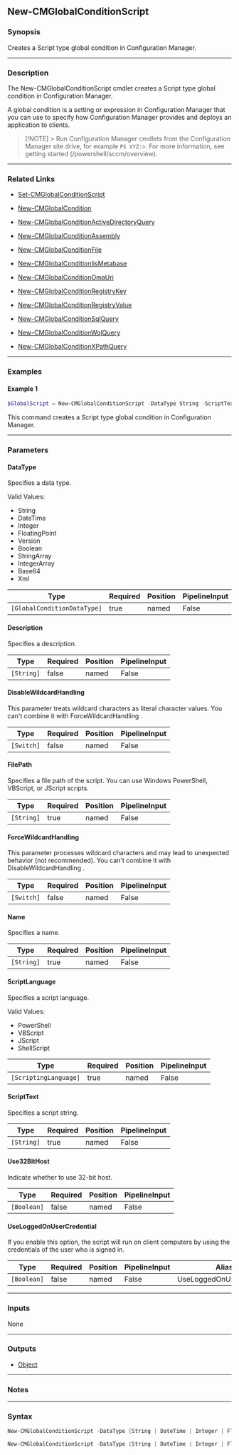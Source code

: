 New-CMGlobalConditionScript
---------------------------




### Synopsis
Creates a Script type global condition in Configuration Manager.



---


### Description

The New-CMGlobalConditionScript cmdlet creates a Script type global condition in Configuration Manager.



A global condition is a setting or expression in Configuration Manager that you can use to specify how Configuration Manager provides and deploys an application to clients.



> [!NOTE] > Run Configuration Manager cmdlets from the Configuration Manager site drive, for example `PS XYZ:>`. For more information, see getting started (/powershell/sccm/overview).



---


### Related Links
* [Set-CMGlobalConditionScript](Set-CMGlobalConditionScript)



* [New-CMGlobalCondition](New-CMGlobalCondition)



* [New-CMGlobalConditionActiveDirectoryQuery](New-CMGlobalConditionActiveDirectoryQuery)



* [New-CMGlobalConditionAssembly](New-CMGlobalConditionAssembly)



* [New-CMGlobalConditionFile](New-CMGlobalConditionFile)



* [New-CMGlobalConditionIisMetabase](New-CMGlobalConditionIisMetabase)



* [New-CMGlobalConditionOmaUri](New-CMGlobalConditionOmaUri)



* [New-CMGlobalConditionRegistryKey](New-CMGlobalConditionRegistryKey)



* [New-CMGlobalConditionRegistryValue](New-CMGlobalConditionRegistryValue)



* [New-CMGlobalConditionSqlQuery](New-CMGlobalConditionSqlQuery)



* [New-CMGlobalConditionWqlQuery](New-CMGlobalConditionWqlQuery)



* [New-CMGlobalConditionXPathQuery](New-CMGlobalConditionXPathQuery)





---


### Examples
#### Example 1
```PowerShell
$GlobalScript = New-CMGlobalConditionScript -DataType String -ScriptText $string -ScriptLanguage JScript -Name GC5
```
This command creates a Script type global condition in Configuration Manager.


---


### Parameters
#### **DataType**

Specifies a data type.



Valid Values:

* String
* DateTime
* Integer
* FloatingPoint
* Version
* Boolean
* StringArray
* IntegerArray
* Base64
* Xml






|Type                       |Required|Position|PipelineInput|
|---------------------------|--------|--------|-------------|
|`[GlobalConditionDataType]`|true    |named   |False        |



#### **Description**

Specifies a description.






|Type      |Required|Position|PipelineInput|
|----------|--------|--------|-------------|
|`[String]`|false   |named   |False        |



#### **DisableWildcardHandling**

This parameter treats wildcard characters as literal character values. You can't combine it with ForceWildcardHandling .






|Type      |Required|Position|PipelineInput|
|----------|--------|--------|-------------|
|`[Switch]`|false   |named   |False        |



#### **FilePath**

Specifies a file path of the script.  You can use Windows PowerShell, VBScript, or JScript scripts.






|Type      |Required|Position|PipelineInput|
|----------|--------|--------|-------------|
|`[String]`|true    |named   |False        |



#### **ForceWildcardHandling**

This parameter processes wildcard characters and may lead to unexpected behavior (not recommended). You can't combine it with DisableWildcardHandling .






|Type      |Required|Position|PipelineInput|
|----------|--------|--------|-------------|
|`[Switch]`|false   |named   |False        |



#### **Name**

Specifies a name.






|Type      |Required|Position|PipelineInput|
|----------|--------|--------|-------------|
|`[String]`|true    |named   |False        |



#### **ScriptLanguage**

Specifies a script language.



Valid Values:

* PowerShell
* VBScript
* JScript
* ShellScript






|Type                 |Required|Position|PipelineInput|
|---------------------|--------|--------|-------------|
|`[ScriptingLanguage]`|true    |named   |False        |



#### **ScriptText**

Specifies a script string.






|Type      |Required|Position|PipelineInput|
|----------|--------|--------|-------------|
|`[String]`|true    |named   |False        |



#### **Use32BitHost**

Indicate whether to use 32-bit host.






|Type       |Required|Position|PipelineInput|
|-----------|--------|--------|-------------|
|`[Boolean]`|false   |named   |False        |



#### **UseLoggedOnUserCredential**

If you enable this option, the script will run on client computers by using the credentials of the user who is signed in.






|Type       |Required|Position|PipelineInput|Aliases                   |
|-----------|--------|--------|-------------|--------------------------|
|`[Boolean]`|false   |named   |False        |UseLoggedOnUserCredentials|





---


### Inputs
None





---


### Outputs
* [Object](https://learn.microsoft.com/en-us/dotnet/api/System.Object)






---


### Notes




---


### Syntax
```PowerShell
New-CMGlobalConditionScript -DataType {String | DateTime | Integer | FloatingPoint | Version | Boolean} [-Description <String>] [-DisableWildcardHandling] -FilePath <String> [-ForceWildcardHandling] -Name <String> -ScriptLanguage {JScript | PowerShell | VBScript} [-Use32BitHost <Boolean>] [-UseLoggedOnUserCredential <Boolean>] [<CommonParameters>]
```
```PowerShell
New-CMGlobalConditionScript -DataType {String | DateTime | Integer | FloatingPoint | Version | Boolean} [-Description <String>] [-DisableWildcardHandling] [-ForceWildcardHandling] -Name <String> -ScriptLanguage {JScript | PowerShell | VBScript} -ScriptText <String> [-Use32BitHost <Boolean>] [-UseLoggedOnUserCredential <Boolean>] [<CommonParameters>]
```
